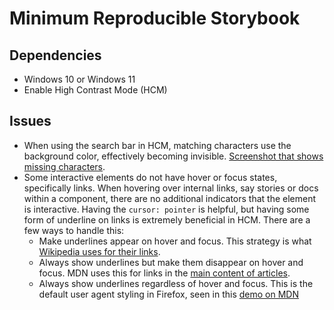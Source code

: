 # Minimum Reproducible Storybook

## Dependencies
- Windows 10 or Windows 11
- Enable High Contrast Mode (HCM)

## Issues
- When using the search bar in HCM, matching characters use the background color, effectively becoming invisible. [Screenshot that shows missing characters](./matching_characters_missing.png).
- Some interactive elements do not have hover or focus states, specifically links. When hovering over internal links, say stories or docs within a component, there are no additional indicators that the element is interactive. Having the `cursor: pointer` is helpful, but having some form of underline on links is extremely beneficial in HCM. There are a few ways to handle this:
  - Make underlines appear on hover and focus. This strategy is what [Wikipedia uses for their links](./links_underline_on_hover_wikipedia.png).
  - Always show underlines but make them disappear on hover and focus. MDN uses this for links in the [main content of articles](./links_underline_disappears_on_hover_mdn.png).
  - Always show underlines regardless of hover and focus. This is the default user agent styling in Firefox, seen in this [demo on MDN](./links_underline_always_present_mdn.png)
